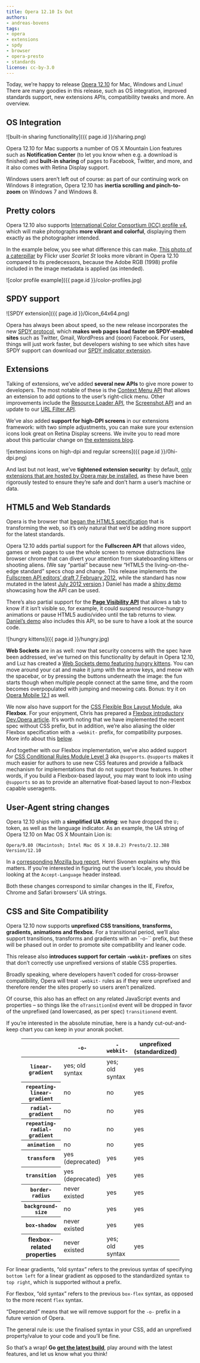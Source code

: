 ```yaml
---
title: Opera 12.10 Is Out
authors:
- andreas-bovens
tags:
- opera
- extensions
- spdy
- browser
- opera-presto
- standards
license: cc-by-3.0
---
```


Today, we’re happy to release [Opera 12.10](https://www.opera.com/browser/) for Mac, Windows and Linux! There are many goodies in this release, such as OS integration, improved standards support, new extensions APIs, compatibility tweaks and more. An overview.

## OS Integration

![built-in sharing functionality]({{ page.id }}/sharing.png)

Opera 12.10 for Mac supports a number of OS X Mountain Lion features such as **Notification Center** (to let you know when e.g. a download is finished) and **built-in sharing** of pages to Facebook, Twitter, and more, and it also comes with Retina Display support.

Windows users aren’t left out of course: as part of our continuing work on Windows 8 integration, Opera 12.10 has **inertia scrolling and pinch-to-zoom** on Windows 7 and Windows 8.

## Pretty colors

Opera 12.10 also supports [International Color Consortium (ICC) profile v4](http://www.color.org/version4html.xalter), which will make photographs **more vibrant and colorful**, displaying them exactly as the photographer intended.

In the example below, you see what difference this can make. [This photo of a caterpillar](http://www.flickr.com/photos/scarletst/1145599896/) by Flickr user _Scarlet St_ looks more vibrant in Opera 12.10 compared to its predecessors, because the Adobe RGB (1998) profile included in the image metadata is applied (as intended).

![color profile example]({{ page.id }}/color-profiles.jpg)

## SPDY support

![SPDY extension]({{ page.id }}/0icon_64x64.png)

Opera has always been about speed, so the new release incorporates the new [SPDY protocol](http://en.wikipedia.org/wiki/SPDY), which **makes web pages load faster on SPDY-enabled sites** such as Twitter, Gmail, WordPress and (soon) Facebook. For users, things will just work faster, but developers wishing to see which sites have SPDY support can download our [SPDY indicator extension](https://addons.opera.com/en/extensions/details/spdy-indicator/).

## Extensions

Talking of extensions, we’ve added **several new APIs** to give more power to developers. The most notable of these is the [Context Menu API](https://dev.opera.com/articles/view/extensions-api-contextmenu/) that allows an extension to add options to the user’s right-click menu. Other improvements include the [Resource Loader API](https://dev.opera.com/articles/view/extensions-api-resourceloader/), the [Screenshot API](https://dev.opera.com/articles/view/extensions-api-screenshot/) and an update to our [URL Filter API](https://dev.opera.com/articles/view/extensions-api-urlfilter/).

We’ve also added **support for high-DPI screens** in our extensions framework: with two simple adjustments, you can make sure your extension icons look great on Retina Display screens. We invite you to read more about this particular change on [the extensions blog](http://my.opera.com/addons/blog/2012/10/24/extensions-icons-vs-high-resolution-displays).

![extensions icons on high-dpi and regular screens]({{ page.id }}/0hi-dpi.png)

And last but not least, we’ve **tightened extension security**: by default, [only extensions that are hosted by Opera may be installed](http://my.opera.com/desktopteam/blog/2012/09/06/increased-security-when-installing-extensions), as these have been rigorously tested to ensure they’re safe and don’t harm a user’s machine or data.

## HTML5 and Web Standards

Opera is the browser that [began the HTML5 specification](https://html.spec.whatwg.org/multipage/introduction.html#history-1) that is transforming the web, so it’s only natural that we’d be adding more support for the latest standards.

Opera 12.10 adds partial support for the **Fullscreen API** that allows video, games or web pages to use the whole screen to remove distractions like browser chrome that can divert your attention from skateboarding kittens or shooting aliens. (We say “partial” because new “HTML5 the living-on-the-edge standard” specs chop and change. This release implements the [Fullscreen API editors’ draft 7 February 2012](http://dvcs.w3.org/hg/fullscreen/raw-file/529a67b8d9f3/Overview.html), while the standard has now mutated in the latest [July 2012 version](http://dvcs.w3.org/hg/fullscreen/raw-file/tip/Overview.html).) Daniel has made a [shiny demo](http://www.shinydemos.com/flying-tweets/) showcasing how the API can be used.

There’s also partial support for the **[Page Visibility API](http://www.w3.org/TR/page-visibility/)** that allows a tab to know if it isn’t visible so, for example, it could suspend resource-hungry animations or pause HTML5 audio/video until the tab returns to view. [Daniel’s demo](http://www.shinydemos.com/flying-tweets/) also includes this API, so be sure to have a look at the source code.

![hungry kittens]({{ page.id }}/hungry.jpg)

**Web Sockets** are in as well: now that security concerns with the spec have been addressed, we’ve turned on this functionality by default in Opera 12.10, and Luz has created a [Web Sockets demo featuring hungry kittens](http://hungry-kittens.jit.su/). You can move around your cat and make it jump with the arrow keys, and meow with the spacebar, or by pressing the buttons underneath the image: the fun starts though when multiple people connect at the same time, and the room becomes overpopulated with jumping and meowing cats. Bonus: try it on [Opera Mobile 12.1](https://play.google.com/store/apps/details?id=com.opera.browser) as well.

We now also have support for the [CSS Flexible Box Layout Module](http://www.w3.org/TR/css3-flexbox/), aka **Flexbox**. For your enjoyment, Chris has prepared a [Flexbox introductory Dev.Opera article](https://dev.opera.com/articles/view/flexbox-basics/). It’s worth noting that we have implemented the recent spec without CSS prefix, but in addition, we’re also aliasing the older Flexbox specification with a `-webkit-` prefix, for compatibility purposes. More info about this [below](#csssitecompat).

And together with our Flexbox implementation, we’ve also added support for [CSS Conditional Rules Module Level 3](http://www.w3.org/TR/css3-conditional/) aka `@supports`. `@supports` makes it much easier for authors to use new CSS features and provide a fallback mechanism for implementations that do not support those features. In other words, if you build a Flexbox-based layout, you may want to look into using `@supports` so as to provide an alternative float-based layout to non-Flexbox capable useragents.

## User-Agent string changes

Opera 12.10 ships with a **simplified UA string**: we have dropped the `U;` token, as well as the language indicator. As an example, the UA string of Opera 12.10 on Mac OS X Mountain Lion is:

	Opera/9.80 (Macintosh; Intel Mac OS X 10.8.2) Presto/2.12.388 Version/12.10

In a [corresponding Mozilla bug report](https://bugzilla.mozilla.org/show_bug.cgi?id=572656#c0), Henri Sivonen explains why this matters. If you’re interested in figuring out the user’s locale, you should be looking at the `Accept-Language` header instead.

Both these changes correspond to similar changes in the IE, Firefox, Chrome and Safari browsers’ UA strings.

## CSS and Site Compatibility

Opera 12.10 now supports **unprefixed CSS transitions, transforms, gradients, animations and flexbox**. For a transitional period, we’ll also support transitions, transforms and gradients with an `-o-`` prefix, but these will be phased out in order to promote site compatibility and leaner code.

This release also **introduces support for certain `-webkit-` prefixes** on sites that don’t correctly use unprefixed versions of stable CSS properties.

Broadly speaking, where developers haven’t coded for cross-browser compatibility, Opera will treat `-webkit-` rules as if they were unprefixed and therefore render the sites properly so users aren’t penalized.

Of course, this also has an effect on any related JavaScript events and properties – so things like the `oTransitionEnd` event will be dropped in favor of the unprefixed (and lowercased, as per spec) `transitionend` event.

If you’re interested in the absolute minutiae, here is a handy cut-out-and-keep chart you can keep in your anorak pocket.

<figure block="figure">
<table id="prefixes">
 <thead>
	<tr>
	 <th></th>
	 <th id="prefixesColHdr2"><code>-o-</code></th>
	 <th id="prefixesColHdr3"><code>-webkit-</code></th>
	 <th id="prefixesColHdr4">unprefixed (standardized)</th>
	</tr>
 </thead>
 <tbody>
	<tr>
	 <th id="prefixesRowHdr2"><code>linear-gradient</code></th>
	 <td headers="prefixesColHdr2 prefixesRowHdr2">yes; old syntax</td>
	 <td headers="prefixesColHdr3 prefixesRowHdr2">yes; old syntax</td>
	 <td headers="prefixesColHdr4 prefixesRowHdr2">yes</td>
	</tr>
	<tr>
	 <th id="prefixesRowHdr2"><code>repeating-linear-gradient</code></th>
	 <td headers="prefixesColHdr2 prefixesRowHdr2">no</td>
	 <td headers="prefixesColHdr3 prefixesRowHdr2">no</td>
	 <td headers="prefixesColHdr4 prefixesRowHdr2">yes</td>
	</tr>
	<tr>
	 <th id="prefixesRowHdr2"><code>radial-gradient</code></th>
	 <td headers="prefixesColHdr2 prefixesRowHdr2">no</td>
	 <td headers="prefixesColHdr3 prefixesRowHdr2">no</td>
	 <td headers="prefixesColHdr4 prefixesRowHdr2">yes</td>
	</tr>
		<tr>
	 <th id="prefixesRowHdr2"><code>repeating-radial-gradient</code></th>
	 <td headers="prefixesColHdr2 prefixesRowHdr2">no</td>
	 <td headers="prefixesColHdr3 prefixesRowHdr2">no</td>
	 <td headers="prefixesColHdr4 prefixesRowHdr2">yes</td>
	</tr>
	<tr>
	 <th id="prefixesRowHdr3"><code>animation</code></th>
	 <td headers="prefixesColHdr2 prefixesRowHdr3">no</td>
	 <td headers="prefixesColHdr3 prefixesRowHdr3">no</td>
	 <td headers="prefixesColHdr4 prefixesRowHdr3">yes</td>
	</tr>
	<tr>
	 <th id="prefixesRowHdr4"><code>transform</code></th>
	 <td headers="prefixesColHdr2 prefixesRowHdr4">yes (deprecated)</td>
	 <td headers="prefixesColHdr3 prefixesRowHdr4">yes</td>
	 <td headers="prefixesColHdr4 prefixesRowHdr4">yes</td>
	</tr>
	<tr>
	 <th id="prefixesRowHdr5"><code>transition</code></th>
	 <td headers="prefixesColHdr2 prefixesRowHdr5">yes (deprecated)</td>
	 <td headers="prefixesColHdr3 prefixesRowHdr5">yes</td>
	 <td headers="prefixesColHdr4 prefixesRowHdr5">yes</td>
	</tr>
	<tr>
	 <th id="prefixesRowHdr6"><code>border-radius</code></th>
	 <td headers="prefixesColHdr2 prefixesRowHdr6">never existed</td>
	 <td headers="prefixesColHdr3 prefixesRowHdr6">yes</td>
	 <td headers="prefixesColHdr4 prefixesRowHdr6">yes</td>
	</tr>
	<tr>
	 <th id="prefixesRowHdr7"><code>background-size</code></th>
	 <td headers="prefixesColHdr2 prefixesRowHdr7">no</td>
	 <td headers="prefixesColHdr3 prefixesRowHdr7">yes</td>
	 <td headers="prefixesColHdr4 prefixesRowHdr7">yes</td>
	</tr>
	<tr>
	 <th id="prefixesRowHdr8"><code>box-shadow</code></th>
	 <td headers="prefixesColHdr2 prefixesRowHdr8">never existed</td>
	 <td headers="prefixesColHdr3 prefixesRowHdr8">yes</td>
	 <td headers="prefixesColHdr4 prefixesRowHdr8">yes</td>
	</tr>
		<tr>
	 <th id="prefixesRowHdr8">flexbox-related properties</th>
	 <td headers="prefixesColHdr2 prefixesRowHdr9">never existed</td>
	 <td headers="prefixesColHdr3 prefixesRowHdr9">yes; old syntax</td>
	 <td headers="prefixesColHdr4 prefixesRowHdr9">yes</td>
	</tr>
 </tbody>
</table>
</figure>

For linear gradients, “old syntax” refers to the previous syntax of specifying `bottom left` for a linear gradient as opposed to the standardized syntax `to top right`, which is supported without a prefix.

For flexbox, “old syntax” refers to the previous `box-flex` syntax, as opposed to the more recent `flex` syntax.

“Deprecated” means that we will remove support for the `-o-` prefix in a future version of Opera.

The general rule is: use the finalised syntax in your CSS, add an unprefixed property/value to your code and you’ll be fine.

So that’s a wrap! **Go [get the latest build](https://www.opera.com/browser/)**, play around with the latest features, and let us know what you think!
